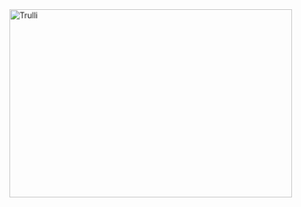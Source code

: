 <img src="https://img.freepik.com/free-icon/apple_318-565853.jpg?t=st=1692049883~exp=1692050483~hmac=c54e4bf2ec1fe8d7f96c1b36af87befbd9511bf49b18d126bae61c6d790994b8" alt="Trulli" width="500" height="333">
